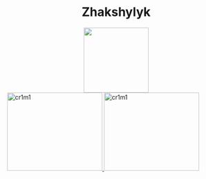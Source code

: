 <div align="center">
  <h1> Zhakshylyk </h1>
</div>
<div id="header" align="center">
  <img src="https://media.giphy.com/media/eSwGh3YK54JKU/giphy.gif" width="150"/>
</div>

<a href="https://github.com/cr1m1">
  <img height="180em" width="220rem" src="https://github-readme-stats.vercel.app/api?username=cr1m1&show_icons=true&theme=tokyonight&locale=en" alt="cr1m1" />
  <img height="180em" width="220rem" src="https://github-readme-stats.vercel.app/api/top-langs/?username=cr1m1&show_icons=true&count_private=true&theme=tokyonight&locale=en&layout=compact" alt="cr1m1" />
</a>
<!--
**cr1m1/cr1m1** is a ✨ _special_ ✨ repository because its `README.md` (this file) appears on your GitHub profile.

Here are some ideas to get you started:

- 🔭 I’m currently working on ...
- 🌱 I’m currently learning ...
- 👯 I’m looking to collaborate on ...
- 🤔 I’m looking for help with ...
- 💬 Ask me about ...
- 📫 How to reach me: ...
- 😄 Pronouns: ...
- ⚡ Fun fact: ...
-->
